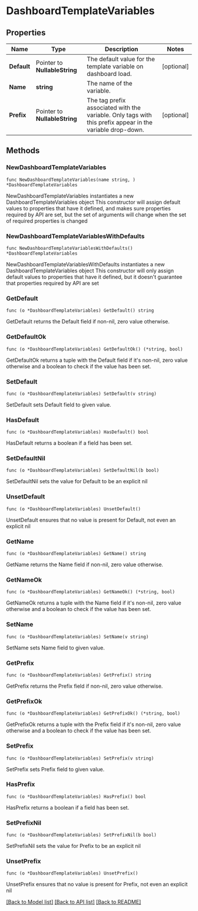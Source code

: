 # DashboardTemplateVariables

## Properties

Name | Type | Description | Notes
------------ | ------------- | ------------- | -------------
**Default** | Pointer to **NullableString** | The default value for the template variable on dashboard load. | [optional] 
**Name** | **string** | The name of the variable. | 
**Prefix** | Pointer to **NullableString** | The tag prefix associated with the variable. Only tags with this prefix appear in the variable drop-down. | [optional] 

## Methods

### NewDashboardTemplateVariables

`func NewDashboardTemplateVariables(name string, ) *DashboardTemplateVariables`

NewDashboardTemplateVariables instantiates a new DashboardTemplateVariables object
This constructor will assign default values to properties that have it defined,
and makes sure properties required by API are set, but the set of arguments
will change when the set of required properties is changed

### NewDashboardTemplateVariablesWithDefaults

`func NewDashboardTemplateVariablesWithDefaults() *DashboardTemplateVariables`

NewDashboardTemplateVariablesWithDefaults instantiates a new DashboardTemplateVariables object
This constructor will only assign default values to properties that have it defined,
but it doesn't guarantee that properties required by API are set

### GetDefault

`func (o *DashboardTemplateVariables) GetDefault() string`

GetDefault returns the Default field if non-nil, zero value otherwise.

### GetDefaultOk

`func (o *DashboardTemplateVariables) GetDefaultOk() (*string, bool)`

GetDefaultOk returns a tuple with the Default field if it's non-nil, zero value otherwise
and a boolean to check if the value has been set.

### SetDefault

`func (o *DashboardTemplateVariables) SetDefault(v string)`

SetDefault sets Default field to given value.

### HasDefault

`func (o *DashboardTemplateVariables) HasDefault() bool`

HasDefault returns a boolean if a field has been set.

### SetDefaultNil

`func (o *DashboardTemplateVariables) SetDefaultNil(b bool)`

 SetDefaultNil sets the value for Default to be an explicit nil

### UnsetDefault
`func (o *DashboardTemplateVariables) UnsetDefault()`

UnsetDefault ensures that no value is present for Default, not even an explicit nil
### GetName

`func (o *DashboardTemplateVariables) GetName() string`

GetName returns the Name field if non-nil, zero value otherwise.

### GetNameOk

`func (o *DashboardTemplateVariables) GetNameOk() (*string, bool)`

GetNameOk returns a tuple with the Name field if it's non-nil, zero value otherwise
and a boolean to check if the value has been set.

### SetName

`func (o *DashboardTemplateVariables) SetName(v string)`

SetName sets Name field to given value.


### GetPrefix

`func (o *DashboardTemplateVariables) GetPrefix() string`

GetPrefix returns the Prefix field if non-nil, zero value otherwise.

### GetPrefixOk

`func (o *DashboardTemplateVariables) GetPrefixOk() (*string, bool)`

GetPrefixOk returns a tuple with the Prefix field if it's non-nil, zero value otherwise
and a boolean to check if the value has been set.

### SetPrefix

`func (o *DashboardTemplateVariables) SetPrefix(v string)`

SetPrefix sets Prefix field to given value.

### HasPrefix

`func (o *DashboardTemplateVariables) HasPrefix() bool`

HasPrefix returns a boolean if a field has been set.

### SetPrefixNil

`func (o *DashboardTemplateVariables) SetPrefixNil(b bool)`

 SetPrefixNil sets the value for Prefix to be an explicit nil

### UnsetPrefix
`func (o *DashboardTemplateVariables) UnsetPrefix()`

UnsetPrefix ensures that no value is present for Prefix, not even an explicit nil

[[Back to Model list]](../README.md#documentation-for-models) [[Back to API list]](../README.md#documentation-for-api-endpoints) [[Back to README]](../README.md)


